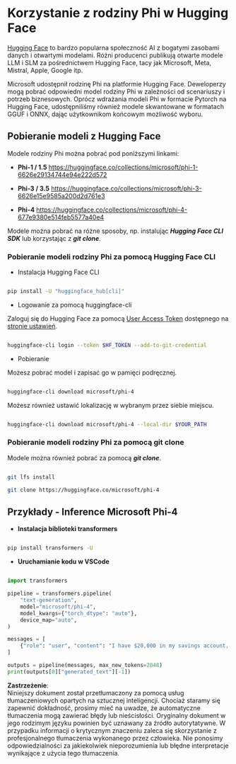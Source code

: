 # **Korzystanie z rodziny Phi w Hugging Face**

[Hugging Face](https://huggingface.co/) to bardzo popularna społeczność AI z bogatymi zasobami danych i otwartymi modelami. Różni producenci publikują otwarte modele LLM i SLM za pośrednictwem Hugging Face, tacy jak Microsoft, Meta, Mistral, Apple, Google itp.

Microsoft udostępnił rodzinę Phi na platformie Hugging Face. Deweloperzy mogą pobrać odpowiedni model rodziny Phi w zależności od scenariuszy i potrzeb biznesowych. Oprócz wdrażania modeli Phi w formacie Pytorch na Hugging Face, udostępniliśmy również modele skwantowane w formatach GGUF i ONNX, dając użytkownikom końcowym możliwość wyboru.

## **Pobieranie modeli z Hugging Face**

Modele rodziny Phi można pobrać pod poniższymi linkami:

-  **Phi-1 / 1.5** https://huggingface.co/collections/microsoft/phi-1-6626e29134744e94e222d572

-  **Phi-3 / 3.5** https://huggingface.co/collections/microsoft/phi-3-6626e15e9585a200d2d761e3

-  **Phi-4** https://huggingface.co/collections/microsoft/phi-4-677e9380e514feb5577a40e4

Modele można pobrać na różne sposoby, np. instalując ***Hugging Face CLI SDK*** lub korzystając z ***git clone***.

### **Pobieranie modeli rodziny Phi za pomocą Hugging Face CLI**

- Instalacja Hugging Face CLI

```bash

pip install -U "huggingface_hub[cli]"

```

- Logowanie za pomocą huggingface-cli

Zaloguj się do Hugging Face za pomocą [User Access Token](https://huggingface.co/docs/hub/security-tokens) dostępnego na [stronie ustawień](https://huggingface.co/settings/tokens).

```bash

huggingface-cli login --token $HF_TOKEN --add-to-git-credential

```

- Pobieranie

Możesz pobrać model i zapisać go w pamięci podręcznej.

```bash

huggingface-cli download microsoft/phi-4

```

Możesz również ustawić lokalizację w wybranym przez siebie miejscu.

```bash

huggingface-cli download microsoft/phi-4 --local-dir $YOUR_PATH

```

### **Pobieranie modeli rodziny Phi za pomocą git clone**

Modele można również pobrać za pomocą ***git clone***.

```bash

git lfs install

git clone https://huggingface.co/microsoft/phi-4

```

## **Przykłady - Inference Microsoft Phi-4**

- **Instalacja biblioteki transformers**

```bash

pip install transformers -U

```

- **Uruchamianie kodu w VSCode**

```python

import transformers

pipeline = transformers.pipeline(
    "text-generation",
    model="microsoft/phi-4",
    model_kwargs={"torch_dtype": "auto"},
    device_map="auto",
)

messages = [
    {"role": "user", "content": "I have $20,000 in my savings account, where I receive a 4% profit per year and payments twice a year. Can you please tell me how long it will take for me to become a millionaire? Also, can you please explain the math step by step as if you were explaining it to an uneducated person?"},
]

outputs = pipeline(messages, max_new_tokens=2048)
print(outputs[0]["generated_text"][-1])

```

**Zastrzeżenie**:  
Niniejszy dokument został przetłumaczony za pomocą usług tłumaczeniowych opartych na sztucznej inteligencji. Chociaż staramy się zapewnić dokładność, prosimy mieć na uwadze, że automatyczne tłumaczenia mogą zawierać błędy lub nieścisłości. Oryginalny dokument w jego rodzimym języku powinien być uznawany za źródło autorytatywne. W przypadku informacji o krytycznym znaczeniu zaleca się skorzystanie z profesjonalnego tłumaczenia wykonanego przez człowieka. Nie ponosimy odpowiedzialności za jakiekolwiek nieporozumienia lub błędne interpretacje wynikające z użycia tego tłumaczenia.